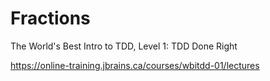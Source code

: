 # Fractions

The World's Best Intro to TDD, Level 1: TDD Done Right

https://online-training.jbrains.ca/courses/wbitdd-01/lectures